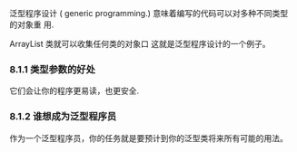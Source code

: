 泛型程序设计 ( generic programming.) 意味着编写的代码可以对多种不同类型的对象重 用.

ArrayList 类就可以收集任何类的对象口 这就是泛型程序设计的一个例子。

### 8.1.1 类型参数的好处

它们会让你的程序更易读，也更安全.

### 8.1.2 谁想成为泛型程序员

作为一个泛型程序员，你的任务就是要预计到你的泛型类将来所有可能的用法。

